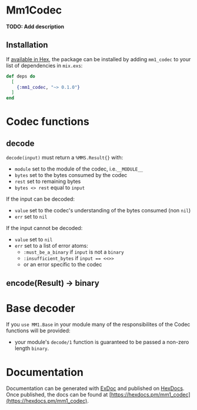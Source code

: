 # Mm1Codec

**TODO: Add description**

## Installation
If [available in Hex](https://hex.pm/docs/publish), the package can be installed
by adding `mm1_codec` to your list of dependencies in `mix.exs`:

```elixir
def deps do
  [
    {:mm1_codec, "~> 0.1.0"}
  ]
end
```

# Codec functions

## decode
`decode(input)` must return a `%MMS.Result{}` with:
- `module` set to the module of the codec, i.e.`__MODULE__`
- `bytes` set to the bytes consumed by the codec
- `rest` set to remaining bytes
- `bytes <> rest` equal to `input`

If the input can be decoded:
- `value` set to the codec's understanding of the bytes consumed (non `nil`)
- `err` set to `nil`

If the input cannot be decoded:
- `value` set to `nil`
- `err` set to a list of error atoms:
    - `:must_be_a_binary` if `input` is not a `binary`
    - `:insufficient_bytes` if `input == <<>>`
    - or an error specific to the codec

## encode(Result) -> binary

# Base decoder     
If you `use MM1.Base` in your    module many of the responsibilites of the Codec functions will be provided:
- your module's `decode/1` function is guaranteed to be passed a non-zero length `binary`.

# Documentation

Documentation can be generated with [ExDoc](https://github.com/elixir-lang/ex_doc)
and published on [HexDocs](https://hexdocs.pm). Once published, the docs can
be found at [https://hexdocs.pm/mm1_codec](https://hexdocs.pm/mm1_codec).

